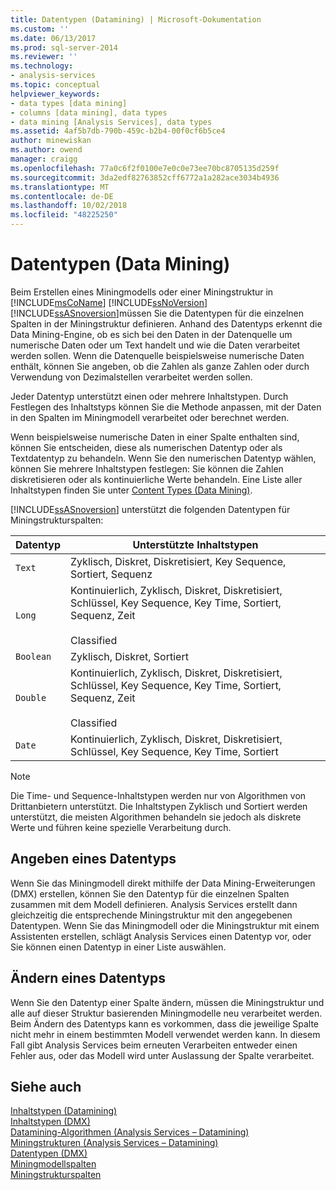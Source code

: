 ```yaml
---
title: Datentypen (Datamining) | Microsoft-Dokumentation
ms.custom: ''
ms.date: 06/13/2017
ms.prod: sql-server-2014
ms.reviewer: ''
ms.technology:
- analysis-services
ms.topic: conceptual
helpviewer_keywords:
- data types [data mining]
- columns [data mining], data types
- data mining [Analysis Services], data types
ms.assetid: 4af5b7db-790b-459c-b2b4-00f0cf6b5ce4
author: minewiskan
ms.author: owend
manager: craigg
ms.openlocfilehash: 77a0c6f2f0100e7e0c0e73ee70bc8705135d259f
ms.sourcegitcommit: 3da2edf82763852cff6772a1a282ace3034b4936
ms.translationtype: MT
ms.contentlocale: de-DE
ms.lasthandoff: 10/02/2018
ms.locfileid: "48225250"
---
```

# <a name="data-types-data-mining"></a>Datentypen (Data Mining)
  Beim Erstellen eines Miningmodells oder einer Miningstruktur in [!INCLUDE[msCoName](../../includes/msconame-md.md)] [!INCLUDE[ssNoVersion](../../includes/ssnoversion-md.md)] [!INCLUDE[ssASnoversion](../../includes/ssasnoversion-md.md)]müssen Sie die Datentypen für die einzelnen Spalten in der Miningstruktur definieren. Anhand des Datentyps erkennt die Data Mining-Engine, ob es sich bei den Daten in der Datenquelle um numerische Daten oder um Text handelt und wie die Daten verarbeitet werden sollen. Wenn die Datenquelle beispielsweise numerische Daten enthält, können Sie angeben, ob die Zahlen als ganze Zahlen oder durch Verwendung von Dezimalstellen verarbeitet werden sollen.  
  
 Jeder Datentyp unterstützt einen oder mehrere Inhaltstypen. Durch Festlegen des Inhaltstyps können Sie die Methode anpassen, mit der Daten in den Spalten im Miningmodell verarbeitet oder berechnet werden.  
  
 Wenn beispielsweise numerische Daten in einer Spalte enthalten sind, können Sie entscheiden, diese als numerischen Datentyp oder als Textdatentyp zu behandeln. Wenn Sie den numerischen Datentyp wählen, können Sie mehrere Inhaltstypen festlegen: Sie können die Zahlen diskretisieren oder als kontinuierliche Werte behandeln. Eine Liste aller Inhaltstypen finden Sie unter [Content Types &#40;Data Mining&#41;](content-types-data-mining.md).  
  
 [!INCLUDE[ssASnoversion](../../includes/ssasnoversion-md.md)] unterstützt die folgenden Datentypen für Miningstrukturspalten:  
  
|Datentyp|Unterstützte Inhaltstypen|  
|---------------|-----------------------------|  
|`Text`|Zyklisch, Diskret, Diskretisiert, Key Sequence, Sortiert, Sequenz|  
|`Long`|Kontinuierlich, Zyklisch, Diskret, Diskretisiert, Schlüssel, Key Sequence, Key Time, Sortiert, Sequenz, Zeit<br /><br /> Classified|  
|`Boolean`|Zyklisch, Diskret, Sortiert|  
|`Double`|Kontinuierlich, Zyklisch, Diskret, Diskretisiert, Schlüssel, Key Sequence, Key Time, Sortiert, Sequenz, Zeit<br /><br /> Classified|  
|`Date`|Kontinuierlich, Zyklisch, Diskret, Diskretisiert, Schlüssel, Key Sequence, Key Time, Sortiert|  
  
> [!NOTE]  
>  Die Time- und Sequence-Inhaltstypen werden nur von Algorithmen von Drittanbietern unterstützt. Die Inhaltstypen Zyklisch und Sortiert  werden unterstützt, die meisten Algorithmen behandeln sie jedoch als diskrete Werte und führen keine spezielle Verarbeitung durch.  
  
## <a name="specifying-a-data-type"></a>Angeben eines Datentyps  
 Wenn Sie das Miningmodell direkt mithilfe der Data Mining-Erweiterungen (DMX) erstellen, können Sie den Datentyp für die einzelnen Spalten zusammen mit dem Modell definieren. Analysis Services erstellt dann gleichzeitig die entsprechende Miningstruktur mit den angegebenen Datentypen. Wenn Sie das Miningmodell oder die Miningstruktur mit einem Assistenten erstellen, schlägt Analysis Services einen Datentyp vor, oder Sie können einen Datentyp in einer Liste auswählen.  
  
## <a name="changing-a-data-type"></a>Ändern eines Datentyps  
 Wenn Sie den Datentyp einer Spalte ändern, müssen die Miningstruktur und alle auf dieser Struktur basierenden Miningmodelle neu verarbeitet werden. Beim Ändern des Datentyps kann es vorkommen, dass die jeweilige Spalte nicht mehr in einem bestimmten Modell verwendet werden kann. In diesem Fall gibt Analysis Services beim erneuten Verarbeiten entweder einen Fehler aus, oder das Modell wird unter Auslassung der Spalte verarbeitet.  
  
## <a name="see-also"></a>Siehe auch  
 [Inhaltstypen &#40;Datamining&#41;](content-types-data-mining.md)   
 [Inhaltstypen &#40;DMX&#41;](/sql/dmx/content-types-dmx)   
 [Datamining-Algorithmen &#40;Analysis Services – Datamining&#41;](data-mining-algorithms-analysis-services-data-mining.md)   
 [Miningstrukturen &#40;Analysis Services – Datamining&#41;](mining-structures-analysis-services-data-mining.md)   
 [Datentypen &#40;DMX&#41;](/sql/dmx/data-types-dmx)   
 [Miningmodellspalten](mining-model-columns.md)   
 [Miningstrukturspalten](mining-structure-columns.md)  
  
  
